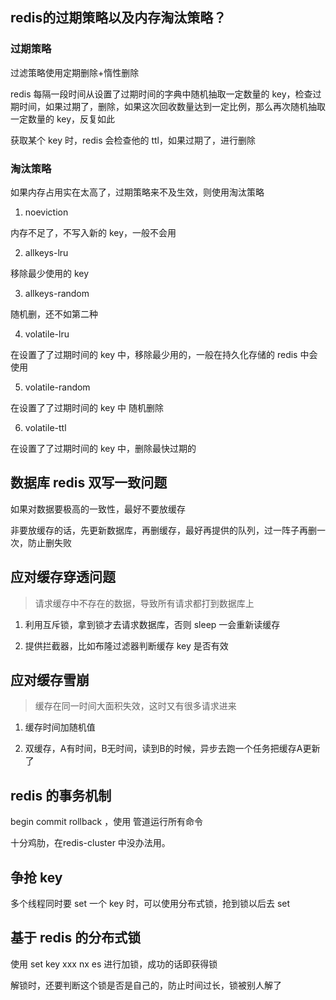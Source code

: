 ## redis的过期策略以及内存淘汰策略？

### 过期策略

过滤策略使用定期删除+惰性删除

redis  每隔一段时间从设置了过期时间的字典中随机抽取一定数量的 key，检查过期时间，如果过期了，删除，如果这次回收数量达到一定比例，那么再次随机抽取一定数量的 key，反复如此

获取某个 key 时，redis 会检查他的 ttl，如果过期了，进行删除


### 淘汰策略

如果内存占用实在太高了，过期策略来不及生效，则使用淘汰策略

1. noeviction

内存不足了，不写入新的 key，一般不会用

2. allkeys-lru 

移除最少使用的 key

3. allkeys-random

随机删，还不如第二种

4. volatile-lru

在设置了了过期时间的 key 中，移除最少用的，一般在持久化存储的 redis 中会使用

5. volatile-random

在设置了了过期时间的 key 中 随机删除

6. volatile-ttl

在设置了了过期时间的 key 中，删除最快过期的

## 数据库 redis 双写一致问题

如果对数据要极高的一致性，最好不要放缓存

非要放缓存的话，先更新数据库，再删缓存，最好再提供的队列，过一阵子再删一次，防止删失败

## 应对缓存穿透问题

> 请求缓存中不存在的数据，导致所有请求都打到数据库上

1. 利用互斥锁，拿到锁才去请求数据库，否则 sleep 一会重新读缓存

2. 提供拦截器，比如布隆过滤器判断缓存 key 是否有效

## 应对缓存雪崩

> 缓存在同一时间大面积失效，这时又有很多请求进来

1. 缓存时间加随机值

2. 双缓存，A有时间，B无时间，读到B的时候，异步去跑一个任务把缓存A更新了

## redis 的事务机制

begin commit rollback ，使用 管道运行所有命令

十分鸡肋，在redis-cluster 中没办法用。

## 争抢 key

多个线程同时要 set 一个 key 时，可以使用分布式锁，抢到锁以后去 set

## 基于 redis 的分布式锁

使用 set key xxx  nx es 进行加锁，成功的话即获得锁

解锁时，还要判断这个锁是否是自己的，防止时间过长，锁被别人解了


